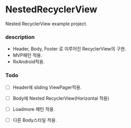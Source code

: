 # NestedRecyclerView
Nested RecyclerView example project.

### description  
- Header, Body, Footer 로 이루어진 RecyclerView의 구현.  
- MVP패턴 적용. 
- RxAndroid적용. 
  
### Todo   
- [ ] Header에 sliding ViewPager적용.  
- [ ] Body에 Nested RecyclerView(Horizontal 적용)  
- [ ] Loadmore 패턴 적용.   
- [ ] 다른 Body스타일 적용.   

